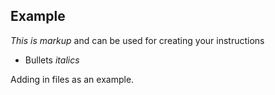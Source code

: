 ## Example ##

*This is markup* and can be used for creating your instructions
* Bullets
_italics_

Adding in files as an example.
